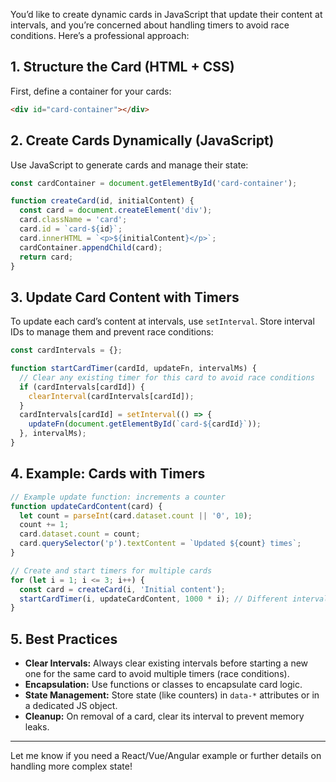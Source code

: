 You’d like to create dynamic cards in JavaScript that update their content at intervals, and you’re concerned about handling timers to avoid race conditions. Here’s a professional approach:

## 1. Structure the Card (HTML + CSS)
First, define a container for your cards:

```html
<div id="card-container"></div>
```

## 2. Create Cards Dynamically (JavaScript)
Use JavaScript to generate cards and manage their state:

```javascript
const cardContainer = document.getElementById('card-container');

function createCard(id, initialContent) {
  const card = document.createElement('div');
  card.className = 'card';
  card.id = `card-${id}`;
  card.innerHTML = `<p>${initialContent}</p>`;
  cardContainer.appendChild(card);
  return card;
}
```

## 3. Update Card Content with Timers
To update each card’s content at intervals, use `setInterval`. Store interval IDs to manage them and prevent race conditions:

```javascript
const cardIntervals = {};

function startCardTimer(cardId, updateFn, intervalMs) {
  // Clear any existing timer for this card to avoid race conditions
  if (cardIntervals[cardId]) {
    clearInterval(cardIntervals[cardId]);
  }
  cardIntervals[cardId] = setInterval(() => {
    updateFn(document.getElementById(`card-${cardId}`));
  }, intervalMs);
}
```

## 4. Example: Cards with Timers

```javascript
// Example update function: increments a counter
function updateCardContent(card) {
  let count = parseInt(card.dataset.count || '0', 10);
  count += 1;
  card.dataset.count = count;
  card.querySelector('p').textContent = `Updated ${count} times`;
}

// Create and start timers for multiple cards
for (let i = 1; i <= 3; i++) {
  const card = createCard(i, 'Initial content');
  startCardTimer(i, updateCardContent, 1000 * i); // Different intervals
}
```

## 5. Best Practices

- **Clear Intervals:** Always clear existing intervals before starting a new one for the same card to avoid multiple timers (race conditions).
- **Encapsulation:** Use functions or classes to encapsulate card logic.
- **State Management:** Store state (like counters) in `data-*` attributes or in a dedicated JS object.
- **Cleanup:** On removal of a card, clear its interval to prevent memory leaks.

---

Let me know if you need a React/Vue/Angular example or further details on handling more complex state!